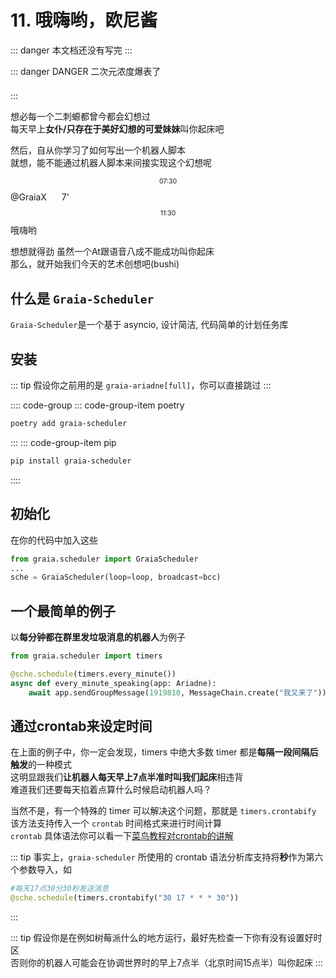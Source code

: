 # 11. 哦嗨哟，欧尼酱

::: danger
本文档还没有写完
:::

::: danger DANGER 二次元浓度爆表了<div style="height:0.5em"></div>
:::

想必每一个二刺螈都曾今都会幻想过  
每天早上**女仆/只存在于美好幻想的可爱妹妹**叫你起床吧

然后，自从你学习了如何写出一个机器人脚本  
就想，能不能通过机器人脚本来间接实现这个幻想呢

<ChatPanel title="GraiaX-Community">
<p style = "text-align:center; font-size:0.75em">07:30</p>
  <ChatMessage name="Hanser" :avatar="$withBase('/avatar/hanser.webp')"><a>@GraiaX</a></ChatMessage>
  <ChatMessage name="Hanser" :avatar="$withBase('/avatar/hanser.webp')">
    <SimpleAudio audio="/voices/11_欧尼酱快起床.mp3"></SimpleAudio> <span style="margin-right:20px;"></span>7'
  </ChatMessage>
  <p style = "text-align:center; font-size:0.75em">11:30</p>
  <ChatMessage name="GraiaX" onright>哦嗨哟</ChatMessage>
</ChatPanel>

想想就得劲 <Curtain>虽然一个At跟语音八成不能成功叫你起床</Curtain>  
那么，就开始我们今天的艺术创想吧(bushi)

## 什么是 `Graia-Scheduler`

`Graia-Scheduler`是一个基于 asyncio, 设计简洁, 代码简单的计划任务库  

## 安装

::: tip
假设你之前用的是 `graia-ariadne[full]`，你可以直接跳过
:::

:::: code-group
::: code-group-item poetry

``` bash
poetry add graia-scheduler
```

:::
::: code-group-item pip

```bash
pip install graia-scheduler
```

::::

## 初始化

在你的代码中加入这些

```python
from graia.scheduler import GraiaScheduler
...
sche = GraiaScheduler(loop=loop, broadcast=bcc)
```

## 一个最简单的例子

以**每分钟都在群里发垃圾消息的机器人**为例子

```python
from graia.scheduler import timers

@sche.schedule(timers.every_minute())
async def every_minute_speaking(app: Ariadne):
    await app.sendGroupMessage(1919810, MessageChain.create("我又来了"))
```

## 通过crontab来设定时间

在上面的例子中，你一定会发现，timers 中绝大多数 timer 都是**每隔一段间隔后触发**的一种模式  
这明显跟我们**让机器人每天早上7点半准时叫我们起床**相违背  
难道我们还要每天掐着点算什么时候启动机器人吗？

当然不是，有一个特殊的 timer 可以解决这个问题，那就是 `timers.crontabify`
该方法支持传入一个 `crontab` 时间格式来进行时间计算  
`crontab` 具体语法你可以看一下[菜鸟教程对crontab的讲解](https://www.runoob.com/linux/linux-comm-crontab.html)

::: tip
事实上，`graia-scheduler` 所使用的 crontab 语法分析库支持将**秒**作为第六个参数导入，如

``` python
#每天17点30分30秒发送消息
@sche.schedule(timers.crontabify("30 17 * * * 30"))
```

:::

::: tip
假设你是在例如树莓派什么的地方运行，最好先检查一下你有没有设置好时区  
否则你的机器人可能会在协调世界时的早上7点半（北京时间15点半）叫你起床
:::
